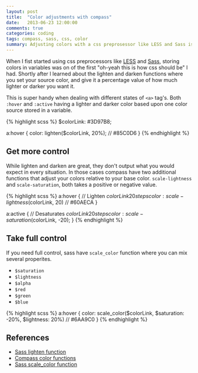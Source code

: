 ```yaml
---
layout: post
title:  "Color adjustments with compass"
date:   2013-06-23 12:00:00
comments: true
categories: coding
tags: compass, sass, css, color
summary: Adjusting colors with a css preprosessor like LESS and Sass is really great, but the result is not always how you would expect. I explore alternatives to the lighten and darken functions, and compass have a few tricks up its sleeve.
---
```


When I fist started using css preprocessors like [LESS] and [Sass], storing colors in variables was on of the first "oh-yeah this is how css should be" I had. Shortly after I learned about the lighten and darken functions where you set your source color, and give it a percentage value of how much lighter or darker you want it.

This is super handy when dealing with different states of `<a>` tag's. Both `:hover` and `:active` having a lighter and darker color based upon one color source stored in a variable.

{% highlight scss %}
$colorLink: #3D97B8;

a:hover {
  color: lighten($colorLink, 20%); // #85C0D6
}
{% endhighlight %}

## Get more control
While lighten and darken are great, they don't output what you would expect in every situation. In those cases compass have two additional functions that adjust your colors relative to your base color. `scale-lightness` and `scale-saturation`, both takes a positive or negative value.

{% highlight scss %}
a:hover {
  // Lighten $colorLink 20 steps
  color: scale-lightness($colorLink, 20) // #60AECA
}

a:active {
  // Desaturates $colorLink 20 steps
  color: scale-saturation($colorLink, -20); 
}
{% endhighlight %}

## Take full control
If you need full control, sass have `scale_color` function where you can mix several properites.
  
- `$saturation` 
- `$lightness`
- `$alpha`
- `$red`
- `$green`
- `$blue`

{% highlight scss %} 
a:hover {
  color: scale_color($colorLink, $saturation: -20%, $lightness: 20%) // #6AA9C0
}
{% endhighlight %} 

## References
- [Sass lighten function]
- [Compass color functions]
- [Sass scale_color function]

[LESS]: http://lesscss.org
[Sass]: http://sass-lang.com
[Sass lighten function]: http://sass-lang.com/docs/yardoc/Sass/Script/Functions.html#lighten-instance_method
[Compass color functions]: http://compass-style.org/reference/compass/helpers/colors/
[Sass scale_color function]: http://sass-lang.com/docs/yardoc/Sass/Script/Functions.html#scale_color-instance_method
